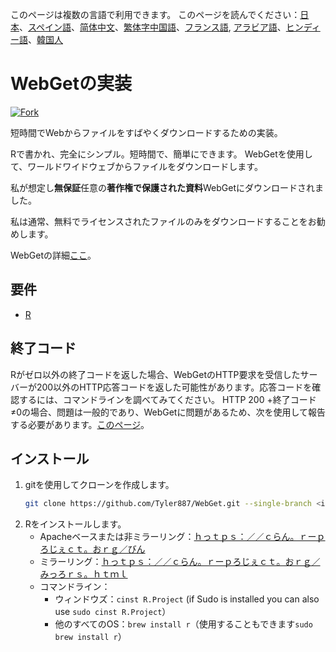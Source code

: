 <!-- # WebGet  [![GitHub forks](https://img.shields.io/github/forks/Tyler887/WebGet?label=Fork&style=social)](https://github.com/Tyler887/WebGet/fork)  The implementation to download files from the Web, in a short time.  Written in R, complete simple. It takes a short time, simply good. Use WebGet to retrieve files from the world wide web.    I assume **no warranty** for any **copyrighted material** downloaded on WebGet. I usally recommend downloading freely licensed files only. <br />https://github.com?Tyler887/WebGet/commit/main/ -->

このページは複数の言語で利用できます。
このページを読んでください：[日本](README.ja.md)、[スペイン語](README.es.md)、[简体中文](README.zh-CN.md)、[繁体字中国語](README.zh-TW.md)、[フランス語](README.fr.md), [アラビア語](README.ar.md)、[ヒンディー語](README.hi.md)、[韓国人](README.ko.md)


# WebGetの実装

[![Fork](https://img.shields.io/github/forks/Tyler887/WebGet?label=Fork&style=social)](https://github.com/Tyler887/WebGet/fork)




短時間でWebからファイルをすばやくダウンロードするための実装。

Rで書かれ、完全にシンプル。短時間で、簡単にできます。 WebGetを使用して、ワールドワイドウェブからファイルをダウンロードします。

私が想定し**無保証**任意の**著作権で保護された資料**WebGetにダウンロードされました。

私は通常、無料でライセンスされたファイルのみをダウンロードすることをお勧めします。

WebGetの詳細[ここ](https://github.com/Tyler887/WebGet/wiki/WebGet)。

## 要件

-   [R](https://r-project.org)

## 終了コード

Rがゼロ以外の終了コードを返した場合、WebGetのHTTP要求を受信したサーバーが200以外のHTTP応答コードを返した可能性があります。応答コードを確認するには、コマンドラインを調べてみてください。 HTTP 200 +終了コード≠0の場合、問題は一般的であり、WebGetに問題があるため、次を使用して報告する必要があります。[このページ](https://github.com/Tyler887/WebGet/issues/new?template=bug_report.md)。

## インストール

1.  gitを使用してクローンを作成します。
    ```bash
    git clone https://github.com/Tyler887/WebGet.git --single-branch <input version here>
    ```
2.  Rをインストールします。
    -   Apacheベースまたは非ミラーリング：[ｈっｔｐｓ：／／ｃらん。ｒーｐろじぇｃｔ。おｒｇ／びん](https://cran.r-project.org/bin)
    -   ミラーリング：[ｈっｔｐｓ：／／ｃらん。ｒーｐろじぇｃｔ。おｒｇ／みっろｒｓ。ｈｔｍｌ](https://cran.r-project.org/mirrors.html)
    -   コマンドライン：
        -   ウィンドウズ：`cinst R.Project` (if Sudo is installed you can also use `sudo cinst R.Project`）
        -   他のすべてのOS：`brew install r`（使用することもできます`sudo brew install r`）
